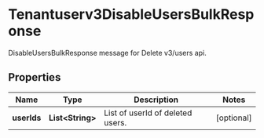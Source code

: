 

# Tenantuserv3DisableUsersBulkResponse

DisableUsersBulkResponse message for Delete v3/users api.

## Properties

| Name | Type | Description | Notes |
|------------ | ------------- | ------------- | -------------|
|**userIds** | **List&lt;String&gt;** | List of userId of deleted users. |  [optional] |



